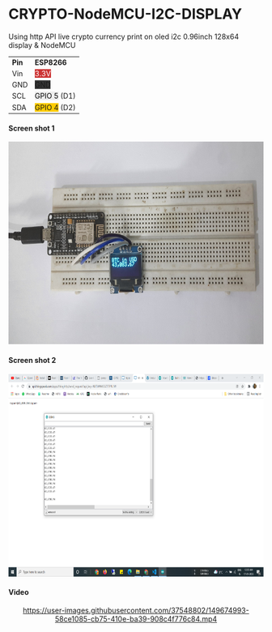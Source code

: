 # CRYPTO-NodeMCU-I2C-DISPLAY

Using http API live crypto currency print on oled i2c 0.96inch 128x64 display & NodeMCU


<style>
.rntcred {
    background-color: #c33;
    color: #fff!important;
}
.rntcblack {
    background-color: #333;
}
.rntclgray {
    background-color: #eee;
    color: #000!important;
}
.rntcyellow {
    background-color: #fc0;
}
</style>
<table>
    <tbody>
        <tr>
            <td><strong>Pin</strong></td>
            <td><strong>ESP8266</strong></td>
        </tr>
        <tr>
            <td>Vin</td>
            <td><span class="rnthl rntcred">3.3V</span></td>
        </tr>
        <tr>
            <td>GND</td>
            <td><span class="rnthl rntcblack">GND</span></td>
        </tr>
        <tr>
            <td>SCL</td>
            <td><span class="rnthl rntclgray">GPIO 5</span> (D1)</td>
        </tr>
        <tr>
            <td>SDA</td>
            <td><span class="rnthl rntcyellow">GPIO 4</span> (D2)</td>
        </tr>
    </tbody>
</table>

#### Screen shot 1
<img src="https://github.com/rock12231/Live-Cryptocurrency-With-API/blob/master/CRYPTO-NodeMCU-I2C-DISPLAY/ss2.jpg" alt="Coder GIF" width="600" height="400">


#### Screen shot 2
<img src="https://github.com/rock12231/Live-Cryptocurrency-With-API/blob/master/CRYPTO-NodeMCU-I2C-DISPLAY/ss1.png" width="600" height="400">

#### Video
<div align="center">


https://user-images.githubusercontent.com/37548802/149674993-58ce1085-cb75-410e-ba39-908c4f776c84.mp4

  

</div>
